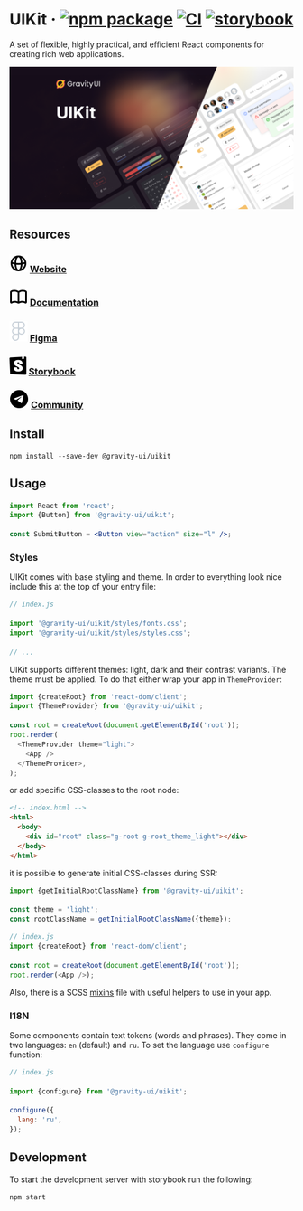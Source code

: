 # UIKit &middot; [![npm package](https://img.shields.io/npm/v/@gravity-ui/uikit)](https://www.npmjs.com/package/@gravity-ui/uikit) [![CI](https://img.shields.io/github/actions/workflow/status/gravity-ui/uikit/.github/workflows/ci.yml?branch=main&label=CI&logo=github)](https://github.com/gravity-ui/uikit/actions/workflows/ci.yml?query=branch:main) [![storybook](https://img.shields.io/badge/Storybook-deployed-ff4685)](https://preview.gravity-ui.com/uikit/)

A set of flexible, highly practical, and efficient React components for creating rich web applications.

<!--GITHUB_BLOCK-->

![Cover image](https://raw.githubusercontent.com/gravity-ui/uikit/main/docs/assets/uikit_cover.png)

## Resources

### ![Globe logo](https://raw.githubusercontent.com/gravity-ui/uikit/main/docs/assets/globe.svg) [Website](https://gravity-ui.com)

### ![Documentation logo](https://raw.githubusercontent.com/gravity-ui/uikit/main/docs/assets/book-open.svg) [Documentation](https://gravity-ui.com/components/uikit/alert)

### ![Figma logo](https://raw.githubusercontent.com/gravity-ui/uikit/main/docs/assets/figma.svg) [Figma](<https://www.figma.com/community/file/1271150067798118027/Gravity-UI-Design-System-(Beta)>)

### ![Storybook logo](https://raw.githubusercontent.com/gravity-ui/uikit/main/docs/assets/storybook.svg) [Storybook](https://preview.gravity-ui.com/uikit/)

### ![Community logo](https://raw.githubusercontent.com/gravity-ui/uikit/main/docs/assets/telegram.svg) [Community](https://t.me/gravity_ui)

<!--/GITHUB_BLOCK-->

## Install

```shell
npm install --save-dev @gravity-ui/uikit
```

## Usage

```jsx
import React from 'react';
import {Button} from '@gravity-ui/uikit';

const SubmitButton = <Button view="action" size="l" />;
```

### Styles

UIKit comes with base styling and theme. In order to everything look nice include this at the top of your entry file:

```js
// index.js

import '@gravity-ui/uikit/styles/fonts.css';
import '@gravity-ui/uikit/styles/styles.css';

// ...
```

UIKit supports different themes: light, dark and their contrast variants. The theme must be applied. To do that either
wrap your app in `ThemeProvider`:

```js
import {createRoot} from 'react-dom/client';
import {ThemeProvider} from '@gravity-ui/uikit';

const root = createRoot(document.getElementById('root'));
root.render(
  <ThemeProvider theme="light">
    <App />
  </ThemeProvider>,
);
```

or add specific CSS-classes to the root node:

```html
<!-- index.html -->
<html>
  <body>
    <div id="root" class="g-root g-root_theme_light"></div>
  </body>
</html>
```

it is possible to generate initial CSS-classes during SSR:

```js
import {getInitialRootClassName} from '@gravity-ui/uikit';

const theme = 'light';
const rootClassName = getInitialRootClassName({theme});
```

```js
// index.js
import {createRoot} from 'react-dom/client';

const root = createRoot(document.getElementById('root'));
root.render(<App />);
```

Also, there is a SCSS [mixins](styles/mixins.scss) file with useful helpers to use in your app.

### I18N

Some components contain text tokens (words and phrases). They come in two languages: `en` (default) and `ru`.
To set the language use `configure` function:

```js
// index.js

import {configure} from '@gravity-ui/uikit';

configure({
  lang: 'ru',
});
```

## Development

To start the development server with storybook run the following:

```shell
npm start
```
